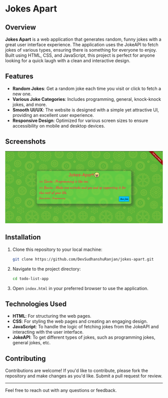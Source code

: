 # Jokes Apart

## Overview
**Jokes Apart** is a web application that generates random, funny jokes with a great user interface experience. The application uses the JokeAPI to fetch jokes of various types, ensuring there is something for everyone to enjoy. Built using HTML, CSS, and JavaScript, this project is perfect for anyone looking for a quick laugh with a clean and interactive design.

## Features
- **Random Jokes**: Get a random joke each time you visit or click to fetch a new one.
- **Various Joke Categories**: Includes programming, general, knock-knock jokes, and more.
- **Smooth UI/UX**: The website is designed with a simple yet attractive UI, providing an excellent user experience.
- **Responsive Design**: Optimized for various screen sizes to ensure accessibility on mobile and desktop devices.


## Screenshots
![Screenshot of the To-Do List Application](./assets/Screenshot.png)

## Installation
1. Clone this repository to your local machine:
   ```bash
   git clone https://github.com/DevSudhanshuRanjan/jokes-apart.git
   ```

2. Navigate to the project directory:
   ```bash
   cd todo-list-app
   ```

3. Open `index.html` in your preferred browser to use the application.

## Technologies Used

- **HTML**: For structuring the web pages.
- **CSS**: For styling the web pages and creating an engaging design.
- **JavaScript**: To handle the logic of fetching jokes from the JokeAPI and interacting with the user interface.
- **JokeAPI**: To get different types of jokes, such as programming jokes, general jokes, etc.


## Contributing
Contributions are welcome! If you'd like to contribute, please fork the repository and make changes as you'd like. Submit a pull request for review.

---

Feel free to reach out with any questions or feedback.